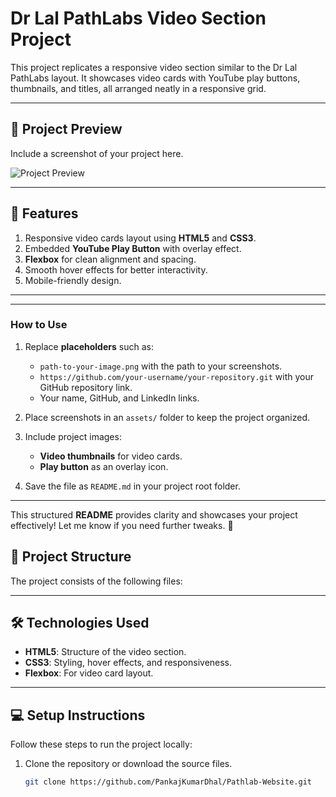 # Dr Lal PathLabs Video Section Project

This project replicates a responsive video section similar to the Dr Lal PathLabs layout. It showcases video cards with YouTube play buttons, thumbnails, and titles, all arranged neatly in a responsive grid.

---

## 📸 **Project Preview**
Include a screenshot of your project here.

![Project Preview](path-to-your-image.png)

---

## 🚀 **Features**

1. Responsive video cards layout using **HTML5** and **CSS3**.
2. Embedded **YouTube Play Button** with overlay effect.
3. **Flexbox** for clean alignment and spacing.
4. Smooth hover effects for better interactivity.
5. Mobile-friendly design.

---


---

### **How to Use**

1. Replace **placeholders** such as:
   - `path-to-your-image.png` with the path to your screenshots.
   - `https://github.com/your-username/your-repository.git` with your GitHub repository link.
   - Your name, GitHub, and LinkedIn links.

2. Place screenshots in an `assets/` folder to keep the project organized.

3. Include project images:
   - **Video thumbnails** for video cards.
   - **Play button** as an overlay icon.

4. Save the file as `README.md` in your project root folder.

---

This structured **README** provides clarity and showcases your project effectively! Let me know if you need further tweaks. 🚀


## 📁 **Project Structure**

The project consists of the following files:


---

## 🛠️ **Technologies Used**

- **HTML5**: Structure of the video section.
- **CSS3**: Styling, hover effects, and responsiveness.
- **Flexbox**: For video card layout.

---

## 💻 **Setup Instructions**

Follow these steps to run the project locally:

1. Clone the repository or download the source files.
   ```bash
   git clone https://github.com/PankajKumarDhal/Pathlab-Website.git
